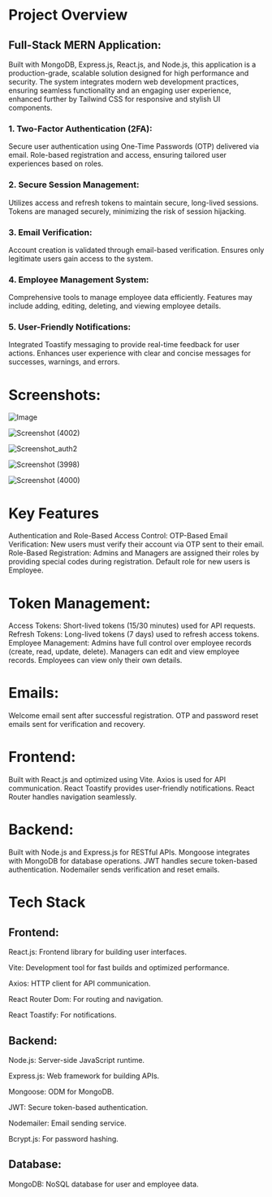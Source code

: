 # Project Overview

## Full-Stack MERN Application:

Built with MongoDB, Express.js, React.js, and Node.js, this application is a production-grade, scalable solution designed for high performance and security. 
The system integrates modern web development practices, ensuring seamless functionality and an engaging user experience, enhanced further by Tailwind CSS for responsive and stylish UI components.

### 1. Two-Factor Authentication (2FA):
Secure user authentication using One-Time Passwords (OTP) delivered via email.
Role-based registration and access, ensuring tailored user experiences based on roles.

### 2. Secure Session Management:
Utilizes access and refresh tokens to maintain secure, long-lived sessions.
Tokens are managed securely, minimizing the risk of session hijacking.

### 3. Email Verification:
Account creation is validated through email-based verification.
Ensures only legitimate users gain access to the system.

### 4. Employee Management System:
Comprehensive tools to manage employee data efficiently.
Features may include adding, editing, deleting, and viewing employee details.

### 5. User-Friendly Notifications:
Integrated Toastify messaging to provide real-time feedback for user actions.
Enhances user experience with clear and concise messages for successes, warnings, and errors.


# Screenshots:

![Image](https://github.com/user-attachments/assets/22cf765c-cea5-430a-afd1-b8fc924da29d)

![Screenshot (4002)](https://github.com/user-attachments/assets/5fcb5df6-49b0-4d81-a6fa-4371d1b41e1d)

![Screenshot_auth2](https://github.com/user-attachments/assets/2ab135e1-f745-4334-92e1-86c66eb33a79)

![Screenshot (3998)](https://github.com/user-attachments/assets/843d9e15-bfe4-4c66-a2aa-b64dab6cc175)

![Screenshot (4000)](https://github.com/user-attachments/assets/72d3dfbd-f776-455d-99dc-ebfc67d5c9c8)




# Key Features
Authentication and Role-Based Access Control:
OTP-Based Email Verification: New users must verify their account via OTP sent to their email.
Role-Based Registration:
Admins and Managers are assigned their roles by providing special codes during registration.
Default role for new users is Employee.

# Token Management:
Access Tokens: Short-lived tokens (15/30 minutes) used for API requests.
Refresh Tokens: Long-lived tokens (7 days) used to refresh access tokens.
Employee Management:
Admins have full control over employee records (create, read, update, delete).
Managers can edit and view employee records.
Employees can view only their own details.
# Emails:
Welcome email sent after successful registration.
OTP and password reset emails sent for verification and recovery.

# Frontend:
Built with React.js and optimized using Vite.
Axios is used for API communication.
React Toastify provides user-friendly notifications.
React Router handles navigation seamlessly.

# Backend:
Built with Node.js and Express.js for RESTful APIs.
Mongoose integrates with MongoDB for database operations.
JWT handles secure token-based authentication.
Nodemailer sends verification and reset emails.

# Tech Stack

## Frontend:
React.js: Frontend library for building user interfaces.

Vite: Development tool for fast builds and optimized performance.

Axios: HTTP client for API communication.

React Router Dom: For routing and navigation.

React Toastify: For notifications.

## Backend:
Node.js: Server-side JavaScript runtime.

Express.js: Web framework for building APIs.

Mongoose: ODM for MongoDB.

JWT: Secure token-based authentication.

Nodemailer: Email sending service.

Bcrypt.js: For password hashing.

## Database:
MongoDB: NoSQL database for user and employee data.
